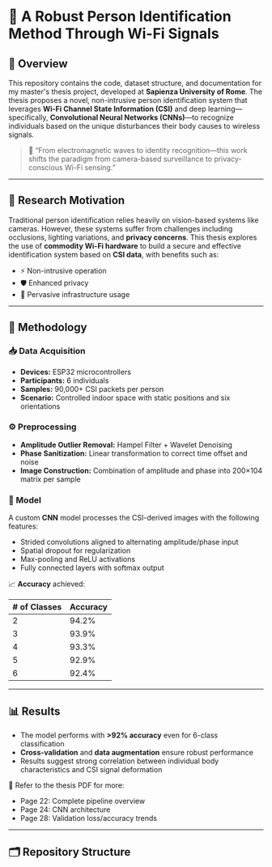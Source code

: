 # 📡 A Robust Person Identification Method Through Wi-Fi Signals

## 📖 Overview

This repository contains the code, dataset structure, and documentation for my master's thesis project, developed at **Sapienza University of Rome**. The thesis proposes a novel, non-intrusive person identification system that leverages **Wi-Fi Channel State Information (CSI)** and deep learning—specifically, **Convolutional Neural Networks (CNNs)**—to recognize individuals based on the unique disturbances their body causes to wireless signals.

> 🧠 “From electromagnetic waves to identity recognition—this work shifts the paradigm from camera-based surveillance to privacy-conscious Wi-Fi sensing.”

---

## 🔬 Research Motivation

Traditional person identification relies heavily on vision-based systems like cameras. However, these systems suffer from challenges including occlusions, lighting variations, and **privacy concerns**. This thesis explores the use of **commodity Wi-Fi hardware** to build a secure and effective identification system based on **CSI data**, with benefits such as:

- ⚡ Non-intrusive operation  
- 🛡️ Enhanced privacy  
- 📶 Pervasive infrastructure usage  

---

## 🧪 Methodology

### 📥 Data Acquisition

- **Devices:** ESP32 microcontrollers  
- **Participants:** 6 individuals  
- **Samples:** 90,000+ CSI packets per person  
- **Scenario:** Controlled indoor space with static positions and six orientations  

### ⚙️ Preprocessing

- **Amplitude Outlier Removal:** Hampel Filter + Wavelet Denoising  
- **Phase Sanitization:** Linear transformation to correct time offset and noise  
- **Image Construction:** Combination of amplitude and phase into 200×104 matrix per sample  

### 🧠 Model

A custom **CNN** model processes the CSI-derived images with the following features:

- Strided convolutions aligned to alternating amplitude/phase input  
- Spatial dropout for regularization  
- Max-pooling and ReLU activations  
- Fully connected layers with softmax output  

📈 **Accuracy** achieved:

| # of Classes | Accuracy |
|--------------|----------|
| 2            | 94.2%    |
| 3            | 93.9%    |
| 4            | 93.3%    |
| 5            | 92.9%    |
| 6            | 92.4%    |

---

## 📊 Results

- The model performs with **>92% accuracy** even for 6-class classification  
- **Cross-validation** and **data augmentation** ensure robust performance  
- Results suggest strong correlation between individual body characteristics and CSI signal deformation  

📄 Refer to the thesis PDF for more:

- Page 22: Complete pipeline overview  
- Page 24: CNN architecture  
- Page 28: Validation loss/accuracy trends  

---

## 🗂️ Repository Structure


